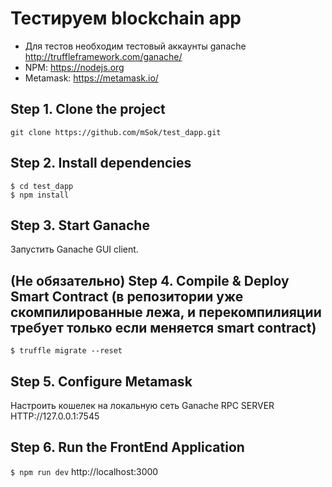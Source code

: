 # Тестируем blockchain app

- Для тестов необходим тестовый аккаунты ganache  http://truffleframework.com/ganache/
- NPM: https://nodejs.org
- Metamask: https://metamask.io/


## Step 1. Clone the project
`git clone https://github.com/mSok/test_dapp.git`

## Step 2. Install dependencies
```
$ cd test_dapp
$ npm install
```
## Step 3. Start Ganache
Запустить Ganache GUI client.

## (Не обязательно) Step 4. Compile & Deploy Smart Contract (в репозитории уже скомпилированные лежа, и перекомпилияции требует только если меняется smart contract)
`$ truffle migrate --reset`

## Step 5. Configure Metamask
Настроить кошелек на локальную сеть Ganache RPC SERVER HTTP://127.0.0.1:7545

## Step 6. Run the FrontEnd Application
`$ npm run dev`
http://localhost:3000


